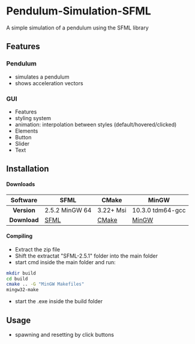 # Pendulum-Simulation-SFML

A simple simulation of a pendulum using the SFML library

## Features
### Pendulum
- simulates a pendulum
- shows acceleration vectors
### GUI
- Features
 - styling system
 - animation: interpolation between styles (default/hovered/clicked)
- Elements
 - Button  
 - Slider
 - Text


## Installation

#### Downloads

| Software             	| **SFML**                                              	| **CMake**                            	| **MinGW**                                             	|
|:------------:	|-------------------------------------------------------	|--------------------------------------	|-------------------------------------------------------	|
| **Version**  	| 2.5.2 MinGW 64                                        	| 3.22+  Msi                               	| 10.3.0 tdm64-gcc                                      	|
| **Download** 	| [SFML](https://www.sfml-dev.org/download/sfml/2.5.1/) 	| [CMake](https://cmake.org/download/) 	| [MinGW](https://jmeubank.github.io/tdm-gcc/download/) 

#### Compiling

- Extract the zip file
- Shift the extractat "SFML-2.5.1" folder into the main folder 
- start cmd inside the main folder and run:
```sh
mkdir build
cd build
cmake .. -G "MinGW Makefiles"
mingw32-make
```
- start the .exe inside the build folder

## Usage
- spawning and resetting by click buttons
